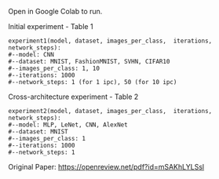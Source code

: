 Open in Google Colab to run.

Initial experiment - Table 1
```
experiment1(model, dataset, images_per_class,  iterations, network_steps):
#--model: CNN
#--dataset: MNIST, FashionMNIST, SVHN, CIFAR10
#--images_per_class: 1, 10
#--iterations: 1000
#--network_steps: 1 (for 1 ipc), 50 (for 10 ipc)
```

Cross-architecture experiment - Table 2
```
experiment2(model, dataset, images_per_class,  iterations, network_steps):
#--model: MLP, LeNet, CNN, AlexNet
#--dataset: MNIST
#--images_per_class: 1
#--iterations: 1000
#--network_steps: 1
```

Original Paper: https://openreview.net/pdf?id=mSAKhLYLSsl
